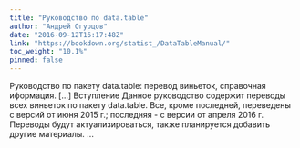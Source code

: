 ```yaml
---
title: "Руководство по data.table"
author: "Андрей Огурцов"
date: "2016-09-12T16:17:48Z"
link: "https://bookdown.org/statist_/DataTableManual/"
toc_weight: "10.1%"
pinned: false
---
```


Руководство по пакету data.table: перевод виньеток, справочная иформация. [...] Вступление Данное руководство содержит переводы всех виньеток по пакету data.table. Все, кроме последней, переведены с версий от июня 2015 г.; последняя - с версии от апреля 2016 г. Переводы будут актуализироваться, также планируется добавить другие материалы. ...

